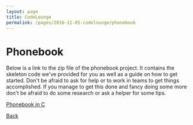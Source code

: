```yaml
---
layout: page
title: CodeLounge
permalink: /pages/2016-11-05-codelounge/phonebook
---
```



# Phonebook

Below is a link to the zip file of the phonebook project. It contains the skeleton code we've provided for you as well as a guide on how to get started. Don't be afraid to ask for help or to work in teams to get things accomplished. If you manage to get this done and fancy doing some more don't be afraid to do some research or ask a helper for some tips.

[Phonebook in C](https://github.com/cssbristol/codelounge-phonebook/archive/skeleton.zip)

[Back](/pages/codelounge)
